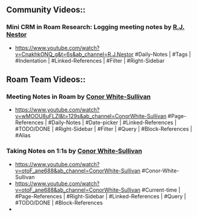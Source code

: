 ## Community Videos::
### Mini CRM in Roam Research: Logging meeting notes by [R.J. Nestor](R.J.%20Nestor.md)
- <https://www.youtube.com/watch?v=CnakhkONQ_g&t=6s&ab_channel=R.J.Nestor>
#Daily-Notes | #Tags | #Indentation | #Linked-References | #Filter | #Right-Sidebar
## Roam Team Videos::
### Meeting Notes in Roam by [Conor White-Sullivan](Conor%20White-Sullivan.md)
- <https://www.youtube.com/watch?v=wMOOU8uFLZI&t=129s&ab_channel=ConorWhite-Sullivan>
#Page-References | #Daily-Notes | #Date-picker | #Linked-References | #TODO/DONE | #Right-Sidebar | #Filter | #Query | #Block-References | #Alias
### Taking Notes on 1:1s by [Conor White-Sullivan](Conor%20White-Sullivan.md)
- <https://www.youtube.com/watch?v=otoF_ane688&ab_channel=ConorWhite-Sullivan> #Conor-White-Sullivan
- <https://www.youtube.com/watch?v=otoF_ane688&ab_channel=ConorWhite-Sullivan>
#Current-time | #Page-References | #Right-Sidebar | #Linked-References | #Query | #TODO/DONE | #Block-References 
- 